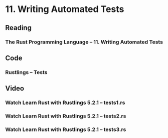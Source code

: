 # 11. Writing Automated Tests

## Reading

### The Rust Programming Language – 11. Writing Automated Tests

## Code

### Rustlings – Tests

## Video

### Watch Learn Rust with Rustlings 5.2.1 – tests1.rs

### Watch Learn Rust with Rustlings 5.2.1 – tests2.rs

### Watch Learn Rust with Rustlings 5.2.1 – tests3.rs
